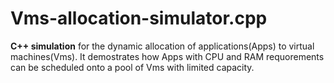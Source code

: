 # Vms-allocation-simulator.cpp
 **C++ simulation** for the dynamic allocation of applications(Apps) to virtual machines(Vms). It demostrates how Apps with CPU and RAM requorements can be scheduled onto a pool of Vms with limited capacity.
